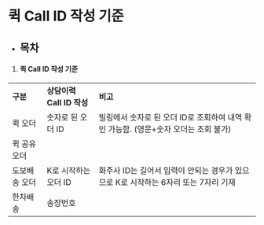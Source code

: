 # 퀵 Call ID 작성 기준

* **목차**
  ------

1. #### 퀵 Call ID 작성 기준

|  |  |  |
| --- | --- | --- |
| **구분** | **상담이력 Call ID 작성** | **비고** |
| 퀵 오더 | 숫자로 된 오더 ID | 빌링에서 숫자로 된 오더 ID로 조회하여 내역 확인 가능함. (영문+숫자 오더는 조회 불가) |
| 퀵 공유오더 |
| 도보배송 오더 | K로 시작하는 오더 ID | 화주사 ID는 길어서 입력이 안되는 경우가 있으므로 K로 시작하는 6자리 또는 7자리 기재 |
| 한차배송 | 송장번호 |  |